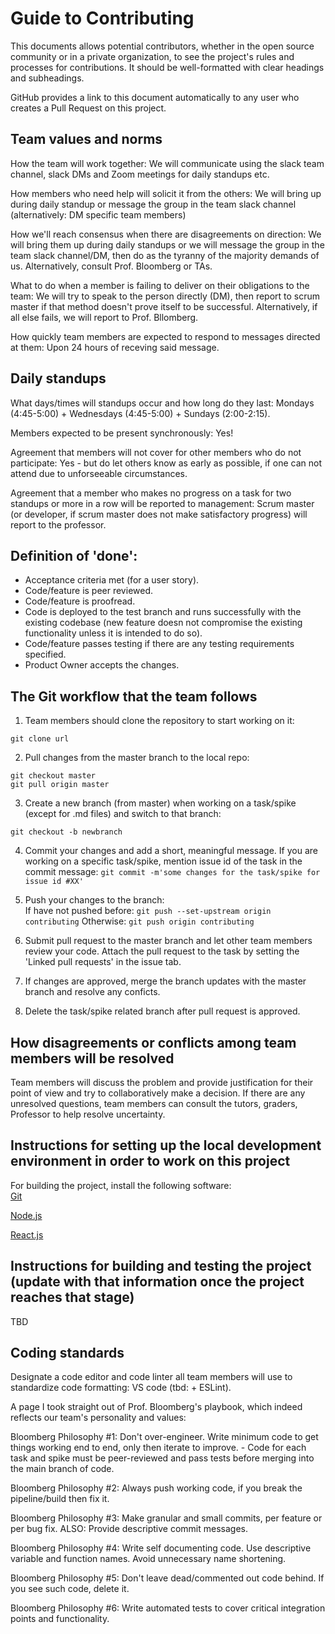 # Guide to Contributing
This documents allows potential contributors, whether in the open source community or in a private organization, to see the project's rules and processes for contributions. It should be well-formatted with clear headings and subheadings.  

GitHub provides a link to this document automatically to any user who creates a Pull Request on this project.

## Team values and norms

How the team will work together: We will communicate using the slack team channel, slack DMs and Zoom meetings for daily standups etc.

How members who need help will solicit it from the others: We will bring up during daily standup or message the group in the team slack channel (alternatively: DM specific team members)

How we'll reach consensus when there are disagreements on direction: We will bring them up during daily standups or we will message the group in the team slack channel/DM, then do as the tyranny of the majority demands of us. Alternatively, consult Prof. Bloomberg or TAs.

What to do when a member is failing to deliver on their obligations to the team: We will try to speak to the person directly (DM), then report to scrum master if that method doesn't prove itself to be successful. Alternatively, if all else fails, we will report to Prof. Bllomberg.

How quickly team members are expected to respond to messages directed at them: Upon 24 hours of receving said message.

## Daily standups

What days/times will standups occur and how long do they last: Mondays (4:45-5:00) + Wednesdays (4:45-5:00) + Sundays (2:00-2:15).

Members expected to be present synchronously: Yes!

Agreement that members will not cover for other members who do not participate: Yes - but do let others know as early as possible, if one can not attend due to unforseeable circumstances.

Agreement that a member who makes no progress on a task for two standups or more in a row will be reported to management: Scrum master (or developer, if scrum master does not make satisfactory progress) will report to the professor.


## Definition of 'done':
- Acceptance criteria met (for a user story).<br>
- Code/feature is peer reviewed. <br>
- Code/feature is proofread. <br>
- Code is deployed to the test branch and runs successfully with the existing codebase (new feature doesn not compromise the existing functionality unless it is intended to do so). <br>
- Code/feature passes testing if there are any testing requirements specified. <br>
- Product Owner accepts the changes. <br>

## The Git workflow that the team follows
1. Team members should clone the repository to start working on it: 
```
git clone url
```
2. Pull changes from the master branch to the local repo: 
```
git checkout master
git pull origin master
```
3. Create a new branch (from master) when working on a task/spike (except for .md files) and switch to that branch:
```
git checkout -b newbranch
```
4. Commit your changes and add a short, meaningful message. If you are working on a specific task/spike, mention issue id of the task in the commit message: 
```git commit -m'some changes for the task/spike for issue id #XX'```

5. Push your changes to the branch: <br>
If have not pushed before: 
```git push --set-upstream origin contributing```
Otherwise: 
```git push origin contributing```

6. Submit pull request to the master branch and let other team members review your code. Attach the pull request to the task by setting the 'Linked pull requests' in the issue tab. <br>

7. If changes are approved, merge the branch updates with the master branch and resolve any conficts. <br>

8. Delete the task/spike related branch after pull request is approved. <br>


## How disagreements or conflicts among team members will be resolved

Team members will discuss the problem and provide justification for their point of view and try to collaboratively make a decision. If there are any unresolved questions, team members can consult the tutors, graders, Professor to help resolve uncertainty. 

## Instructions for setting up the local development environment in order to work on this project

For building the project, install the following software: <br>
<a href="https://git-scm.com/" target="_blank">Git</a><br>

<a href="https://nodejs.org/" target="_blank">Node.js</a><br>

<a href="https://reactjs.org/" target="_blank">React.js</a><br>

## Instructions for building and testing the project (update with that information once the project reaches that stage)
TBD

## Coding standards

Designate a code editor and code linter all team members will use to standardize code formatting: VS code (tbd: + ESLint).

A page I took straight out of Prof. Bloomberg's playbook, which indeed reflects our team's personality and values:

Bloomberg Philosophy #1: Don't over-engineer. Write minimum code to get things working end to end, only then iterate to improve. - Code for each task and spike must be peer-reviewed and pass tests before merging into the main branch of code.

Bloomberg Philosophy #2: Always push working code, if you break the pipeline/build then fix it.

Bloomberg Philosophy #3: Make granular and small commits, per feature or per bug fix.
ALSO: Provide descriptive commit messages.

Bloomberg Philosophy #4: Write self documenting code. Use descriptive variable and function names. Avoid unnecessary name shortening.

Bloomberg Philosophy #5: Don't leave dead/commented out code behind. If you see such code, delete it.

Bloomberg Philosophy #6: Write automated tests to cover critical integration points and functionality.
